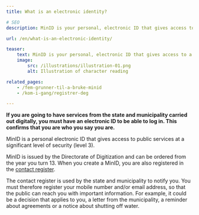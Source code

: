 ```yaml
---
title: What is an electronic identity?

# SEO
description: MinID is your personal, electronic ID that gives access to a number of public services from the state and municipality.

url: /en/what-is-an-electronic-identity/

teaser: 
    text: MinID is your personal, electronic ID that gives access to a number of public services from the state and municipality.
    image:
        src: /illustrations/illustration-01.png
        alt: Illustration of character reading

related_pages:
    - /fem-grunner-til-a-bruke-minid
    - /kom-i-gang/registrer-deg

---
```


**If you are going to have services from the state and municipality carried out digitally, you must have an electronic ID to be able to log in. This confirms that you are who you say you are.**

MinID is a personal electronic ID that gives access to public services at a significant level of security (level 3).

MinID is issued by the Directorate of Digitization and can be ordered from the year you turn 13. When you create a MinID, you are also registered in the [contact register](https://eid.difi.no/nb/kontakt-og-reservasjonsregisteret).

The contact register is used by the state and municipality to notify you. You must therefore register your mobile number and/or email address, so that the public can reach you with important information. For example, it could be a decision that applies to you, a letter from the municipality, a reminder about agreements or a notice about shutting off water.
